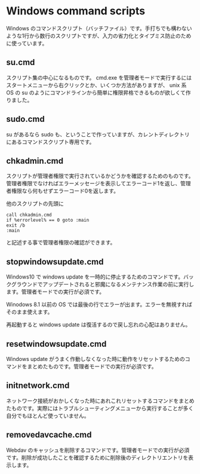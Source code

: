 # Windows command scripts

  Windows のコマンドスクリプト（バッチファイル）です。手打ちでも構わないような1行から数行のスクリプトですが、入力の省力化とタイプミス防止のために使っています。

## su.cmd

  スクリプト集の中心になるものです。 cmd.exe を管理者モードで実行するにはスタートメニューから右クリックとか、いくつか方法がありますが、 unix 系 OS の su のようにコマンドラインから簡単に権限昇格できるものが欲しくて作りました。

## sudo.cmd

  su があるなら sudo も、ということで作っていますが、カレントディレクトリにあるコマンドスクリプト専用です。

## chkadmin.cmd

  スクリプトが管理者権限で実行されているかどうかを確認するためのものです。管理者権限でなければエラーメッセージを表示してエラーコード1を返し、管理者権限なら何もせずエラーコード0を返します。

  他のスクリプトの先頭に

    call chkadmin.cmd
    if %errorlevel% == 0 goto :main
    exit /b
    :main

  と記述する事で管理者権限の確認ができます。

## stopwindowsupdate.cmd

  Windows10 で windows update を一時的に停止するためのコマンドです。バックグラウンドでアップデートされると邪魔になるメンテナンス作業の前に実行します。管理者モードでの実行が必須です。

  Winodows 8.1 以前の OS では最後の行でエラーが出ます。エラーを無視すればそのまま使えます。

  再起動すると windows update は復活するので戻し忘れの心配はありません。

## resetwindowsupdate.cmd

  Windows update がうまく作動しなくなった時に動作をリセットするためのコマンドをまとめたものです。管理者モードでの実行が必須です。

## initnetwork.cmd

  ネットワーク接続がおかしくなった時にあれこれリセットするコマンドをまとめたものです。実際にはトラブルシューティングメニューから実行することが多く自分でもほとんど使っていません。

## removedavcache.cmd

  Webdav のキャッシュを削除するコマンドです。管理者モードでの実行が必須です。削除が成功したことを確認するために削除後のディレクトリエントリを表示します。
